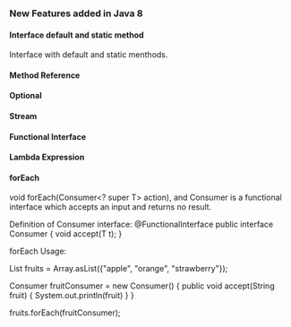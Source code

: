 ### New Features added in Java 8

#### Interface default and static method
Interface with default and static menthods.
#### Method Reference
#### Optional<T> 
#### Stream
#### Functional Interface
#### Lambda Expression
#### forEach
  void forEach(Consumer<? super T> action), and Consumer is a functional interface which accepts an input and returns no result. 

  Definition of Consumer interface:
@FunctionalInterface
public interface Consumer {
    void accept(T t);
}

forEach Usage:

List<String> fruits = Array.asList({"apple", "orange", "strawberry"});

Consumer<String> fruitConsumer = new Consumer<String>() {
  public void accept(String fruit) {
    System.out.println(fruit)
  }
}

fruits.forEach(fruitConsumer);


